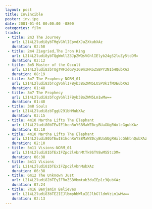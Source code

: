 ```yaml
---
layout: post
title: Invincible
poster: inv.jpg
date: 2001-01-01 00:00:00 -0800
categories: film
tracks:
 - title: 2m3 The Journey
   url: L214L2ludi8ybTMgVGhlIEpvdXJuZXkubXAz
   duration: 02:50
 - title: 2m4 Ziegried,The Iron King
   url: L214L2ludi8ybTQgWmllZ3JpZWQsVGhlIElyb24gS2luZy5tcDM=
   duration: 02:12
 - title: 3m5 Master of the Occult
   url: L214L2ludi8zbTUgTWFzdGVyIG9mIHRoZSBPY2N1bHQubXAz
   duration: 08:19
 - title: 3m7 The Prophecy-NORM_01
   url: L214L2ludi8zbTcgVGhlIFByb3BoZWN5LU5PUk1fMDEubXAz
   duration: 01:48
 - title: 3m7 The Prophecy
   url: L214L2ludi8zbTcgVGhlIFByb3BoZWN5Lm1wMw==
   duration: 01:48
 - title: 3m8 Souls
   url: L214L2ludi8zbTggU291bHMubXAz
   duration: 03:15
 - title: 4m10 Martha Lifts The Elephant
   url: L214L2ludi80bTEwIE1hcnRoYSBMaWZ0cyBUaGUgRWxlcGgubXAz
   duration: 02:10
 - title: 4m10 Martha Lifts The Elephant
   url: L214L2ludi80bTEwIE1hcnRoYSBMaWZ0cyBUaGUgRWxlcGhhbnQubXAz
   duration: 02:10
 - title: 5m11 Visions-NORM_01
   url: L214L2ludi81bTExIFZpc2lvbnMtTk9STV8wMS5tcDM=
   duration: 06:38
 - title: 5m11 Visions
   url: L214L2ludi81bTExIFZpc2lvbnMubXAz
   duration: 06:38
 - title: 6m12 The Unknown Just
   url: L214L2ludi82bTEyIFRoZSBVbmtub3duIEp1c3QubXAz
   duration: 07:24
 - title: 7m16 Benjamin Believes
   url: L214L2ludi83bTE2IEJlbmphbWluIEJlbGlldmVzLm1wMw==
   duration: 02:13
---
```

